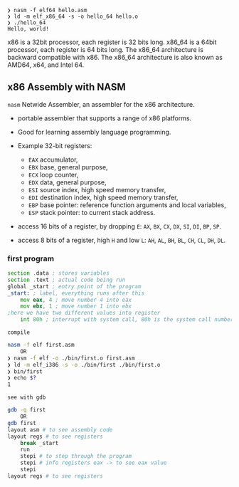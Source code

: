 ```
❯ nasm -f elf64 hello.asm
❯ ld -m elf_x86_64 -s -o hello_64 hello.o
❯ ./hello_64
Hello, world!
```

x86 is a 32bit processor, each register is 32 bits long. x86_64 is a 64bit processor, each register is 64 bits long. The x86_64 architecture is backward compatible with x86. The x86_64 architecture is also known as AMD64, x64, and Intel 64.

## x86 Assembly with NASM

`nasm` Netwide Assembler, an assembler for the x86 architecture.

-   portable assembler that supports a range of x86 platforms.
-   Good for learning assembly language programming.

-   Example 32-bit registers:
    -   `EAX` accumulator,
    -   `EBX` base, general purpose,
    -   `ECX` loop counter,
    -   `EDX` data, general purpose,
    -   `ESI` source index, high speed memory transfer,
    -   `EDI` destination index, high speed memory transfer,
    -   `EBP` base pointer: reference function arguments and local variables,
    -   `ESP` stack pointer: to current stack address.
-   access 16 bits of a register, by dropping `E`: `AX`, `BX`, `CX`, `DX`, `SI`, `DI`, `BP`, `SP`.
-   access 8 bits of a register, high `H` and low `L`: `AH`, `AL`, `BH`, `BL`, `CH`, `CL`, `DH`, `DL`.

### first program

```asm
section .data ; stores variables
section .text ; actual code being run
global _start ; entry point of the program
_start: ; label, everything runs after this
    mov eax, 4 ; move number 4 into eax
    mov ebx, 1 ; move number 1 into ebx
;here we have two different values into register
    int 80h ; interrupt with system call, 80h is the system call number, will exit program with eax value
```

`compile`

```bash
nasm -f elf first.asm
    OR
❯ nasm -f elf -o ./bin/first.o first.asm
❯ ld -m elf_i386 -s -o ./bin/first ./bin/first.o
❯ bin/first
❯ echo $?
1
```

`see with gdb`

```bash
gdb -q first
    OR
gdb first
layout asm # to see assembly code
layout regs # to see registers
    break _start
    run
    stepi # to step through the program
    stepi # info registers eax -> to see eax value
    stepi
layout regs # to see registers
```
